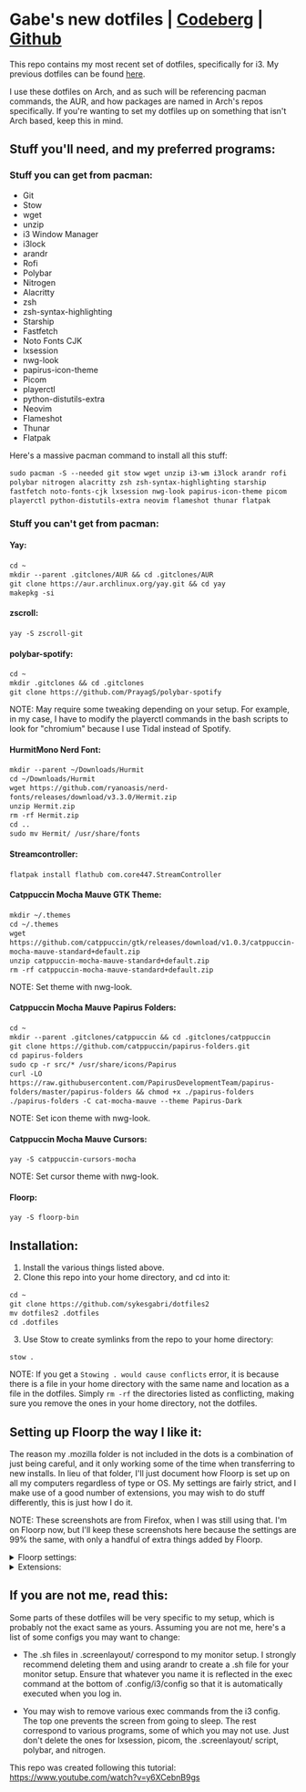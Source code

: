 # Gabe's new dotfiles | [Codeberg](https://codeberg.org/sykesgabri/dotfiles2) | [Github](https://github.com/sykesgabri/dotfiles2)

This repo contains my most recent set of dotfiles, specifically for i3. My previous dotfiles can be found [here](https://github.com/sykesgabri/dotfiles).

I use these dotfiles on Arch, and as such will be referencing pacman commands, the AUR, and how packages are named in Arch's repos specifically. If you're wanting to set my dotfiles up on something that isn't Arch based, keep this in mind.

## Stuff you'll need, and my preferred programs:

### Stuff you can get from pacman:
- Git
- Stow
- wget
- unzip
- i3 Window Manager
- i3lock
- arandr
- Rofi
- Polybar
- Nitrogen
- Alacritty
- zsh
- zsh-syntax-highlighting
- Starship
- Fastfetch
- Noto Fonts CJK
- lxsession
- nwg-look
- papirus-icon-theme
- Picom
- playerctl
- python-distutils-extra
- Neovim
- Flameshot
- Thunar
- Flatpak

Here's a massive pacman command to install all this stuff:
```
sudo pacman -S --needed git stow wget unzip i3-wm i3lock arandr rofi polybar nitrogen alacritty zsh zsh-syntax-highlighting starship fastfetch noto-fonts-cjk lxsession nwg-look papirus-icon-theme picom playerctl python-distutils-extra neovim flameshot thunar flatpak
```

### Stuff you can't get from pacman:

#### Yay:
```
cd ~
mkdir --parent .gitclones/AUR && cd .gitclones/AUR
git clone https://aur.archlinux.org/yay.git && cd yay
makepkg -si
```

#### zscroll:
```
yay -S zscroll-git
```

#### polybar-spotify:
```
cd ~
mkdir .gitclones && cd .gitclones
git clone https://github.com/PrayagS/polybar-spotify
```
NOTE: May require some tweaking depending on your setup. For example, in my case, I have to modify the playerctl commands in the bash scripts to look for "chromium" because I use Tidal instead of Spotify.

#### HurmitMono Nerd Font:
```
mkdir --parent ~/Downloads/Hurmit
cd ~/Downloads/Hurmit
wget https://github.com/ryanoasis/nerd-fonts/releases/download/v3.3.0/Hermit.zip
unzip Hermit.zip
rm -rf Hermit.zip
cd ..
sudo mv Hermit/ /usr/share/fonts
```

#### Streamcontroller:
```
flatpak install flathub com.core447.StreamController
```

#### Catppuccin Mocha Mauve GTK Theme:
```
mkdir ~/.themes
cd ~/.themes
wget https://github.com/catppuccin/gtk/releases/download/v1.0.3/catppuccin-mocha-mauve-standard+default.zip
unzip catppuccin-mocha-mauve-standard+default.zip
rm -rf catppuccin-mocha-mauve-standard+default.zip
```
NOTE: Set theme with nwg-look.

#### Catppuccin Mocha Mauve Papirus Folders:
```
cd ~
mkdir --parent .gitclones/catppuccin && cd .gitclones/catppuccin
git clone https://github.com/catppuccin/papirus-folders.git
cd papirus-folders
sudo cp -r src/* /usr/share/icons/Papirus
curl -LO https://raw.githubusercontent.com/PapirusDevelopmentTeam/papirus-folders/master/papirus-folders && chmod +x ./papirus-folders
./papirus-folders -C cat-mocha-mauve --theme Papirus-Dark
```
NOTE: Set icon theme with nwg-look.

#### Catppuccin Mocha Mauve Cursors:
```
yay -S catppuccin-cursors-mocha
```
NOTE: Set cursor theme with nwg-look.

#### Floorp:
```
yay -S floorp-bin
```

## Installation:

1. Install the various things listed above.
2. Clone this repo into your home directory, and cd into it:
```
cd ~
git clone https://github.com/sykesgabri/dotfiles2
mv dotfiles2 .dotfiles
cd .dotfiles
```
3. Use Stow to create symlinks from the repo to your home directory:
```
stow .
```
NOTE: If you get a `Stowing . would cause conflicts` error, it is because there is a file in your home directory with the same name and location as a file in the dotfiles. Simply `rm -rf` the directories listed as conflicting, making sure you remove the ones in your home directory, not the dotfiles.

## Setting up Floorp the way I like it:

The reason my .mozilla folder is not included in the dots is a combination of just being careful, and it only working some of the time when transferring to new installs. In lieu of that folder, I'll just document how Floorp is set up on all my computers regardless of type or OS. My settings are fairly strict, and I make use of a good number of extensions, you may wish to do stuff differently, this is just how I do it.

NOTE: These screenshots are from Firefox, when I was still using that. I'm on Floorp now, but I'll keep these screenshots here because the settings are 99% the same, with only a handful of extra things added by Floorp.

<details>
<summary>Floorp settings:</summary><br>

### General

<img src="assets/general1.png"><br>
<img src="assets/general2.png"><br>
<img src="assets/general3.png"><br>
<img src="assets/general4.png">

### Home

<img src="assets/home1.png">

### Search

<img src="assets/search1.png">

### Privacy & Security

<img src="assets/prisec1.png"><br>
<img src="assets/prisec2.png"><br>
<img src="assets/prisec3.png"><br>
<img src="assets/prisec4.png">

Set all permissions to auto disallow (you can still manually enable them on a per site basis when needed), and autoplay to block audio and video.

No syncing, no importing from previous browser, set Floorp to default browser.

</details>

<details>
<summary>Extensions:</summary><br>

- [uBlock Origin](https://addons.mozilla.org/en-GB/firefox/addon/ublock-origin/)
- [SponsorBlock](https://addons.mozilla.org/en-GB/firefox/addon/sponsorblock/) (All categories set to manual skip, highlights, chapters, and muted segments turned off)
- [Return YouTube Dislike](https://addons.mozilla.org/en-GB/firefox/addon/return-youtube-dislikes/) (Neon ratio bar and thumbs)
- [Unhook](https://addons.mozilla.org/en-GB/firefox/addon/youtube-recommended-videos/) <br> <img src="assets/unhook1.png"><br><img src="assets/unhook2.png"><br>
- [Violentmonkey](https://addons.mozilla.org/en-GB/firefox/addon/violentmonkey/) (List of userscripts below)
- [Fastforward](https://addons.mozilla.org/en-GB/firefox/addon/fastforwardteam/)
- [User-Agent Switcher and Manager](https://addons.mozilla.org/en-GB/firefox/addon/user-agent-string-switcher/)
- [YouTube Volume Normalizer](https://addons.mozilla.org/en-GB/firefox/addon/youtube-volume-normalizer/)
- [Stylus](https://addons.mozilla.org/en-GB/firefox/addon/styl-us/) (json backup of my various installed styles in `scripts` directory)
- [Wayback Machine](https://addons.mozilla.org/en-GB/firefox/addon/wayback-machine_new)
- [Turn Off the Lights](https://addons.mozilla.org/en-GB/firefox/addon/turn-off-the-lights/)
- [Firefox Color](https://addons.mozilla.org/en-GB/firefox/addon/firefox-color) (Used to apply [Catppuccin](https://github.com/catppuccin/firefox) to Floorp)
- [TOSDR](https://addons.mozilla.org/en-GB/firefox/addon/terms-of-service-didnt-read/)
- [TTV LOL PRO](https://addons.mozilla.org/en-GB/firefox/addon/ttv-lol-pro/)
- [No Dumb TLDs](https://addons.mozilla.org/en-GB/firefox/addon/no-dumb-tld-s/)

Userscripts:
- [YouTube Shorts Redirect](https://greasyfork.org/en/scripts/439993-youtube-shorts-redirect)
- [Twitch Auto Channel Points Claimer](https://greasyfork.org/en/scripts/392348-twitch-auto-channel-points-claimer)
- [Restore YouTube Username](https://greasyfork.org/en/scripts/468740-restore-youtube-username-from-handle-to-custom)

Userstyles:
- The `scripts` directory of this repo contains a json file named `stylus-2025-03-04.json`. Download that, then open Stylus's dashboard, click "import", and select this json file. The various userthemes I use should automatically install and be set up.
All Catppuccin variants are Mocha Mauve.

</details>

## If you are not me, read this:

Some parts of these dotfiles will be very specific to my setup, which is probably not the exact same as yours. Assuming you are not me, here's a list of some configs you may want to change:

- The .sh files in .screenlayout/ correspond to my monitor setup. I strongly recommend deleting them and using arandr to create a .sh file for your monitor setup. Ensure that whatever you name it is reflected in the exec command at the bottom of .config/i3/config so that it is automatically executed when you log in.

- You may wish to remove various exec commands from the i3 config. The top one prevents the screen from going to sleep. The rest correspond to various programs, some of which you may not use. Just don't delete the ones for lxsession, picom, the .screenlayout/ script, polybar, and nitrogen.

This repo was created following this tutorial: https://www.youtube.com/watch?v=y6XCebnB9gs

